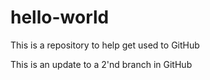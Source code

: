 # hello-world
This is a repository to help get used to GitHub

This is an update to a 2'nd branch in GitHub
